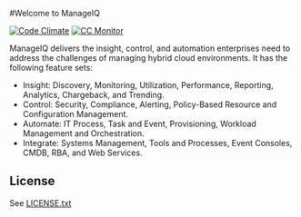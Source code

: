#Welcome to ManageIQ 

[![Code Climate](https://codeclimate.com/repos/5147defff3ea002e2e0007d9/badges/3c63c06457fefc4bf025/gpa.png)](https://codeclimate.com/repos/5147defff3ea002e2e0007d9/feed)
[![CC Monitor](http://img.shields.io/ccmonitor/%20.png?color=lightgray)](http://ccmonitor.manageiq.redhat.com/)

ManageIQ delivers the insight, control, and automation enterprises need to address the challenges of managing hybrid cloud environments.  It has the following feature sets:

* Insight: Discovery, Monitoring, Utilization, Performance, Reporting, Analytics, Chargeback, and Trending.
* Control: Security, Compliance, Alerting, Policy-Based Resource and Configuration Management.
* Automate: IT Process, Task and Event, Provisioning, Workload Management and Orchestration.
* Integrate: Systems Management, Tools and Processes, Event Consoles, CMDB, RBA, and Web Services. 

## License

See [LICENSE.txt](LICENSE.txt)
